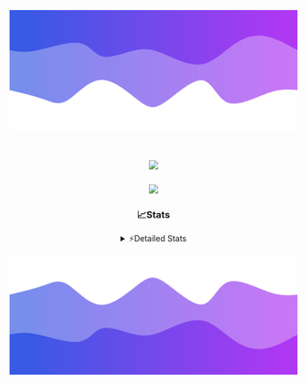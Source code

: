 ![Header](./header.png)
<div align="center">

<h1 align="center">
  <a href="https://git.io/typing-svg">
    <img src="https://readme-typing-svg.herokuapp.com/?lines=Hello,+There!+%F0%9F%91%8B;This+is+chicho.;Owner+on+Ocean;&center=true&size=25">
  </a>
</h1>
  
<p align="center">
  <img src="https://lanyard.cnrad.dev/api/852683595378196480" />
</p>

### 📈Stats
<details>
    <summary> ⚡Detailed Stats</summary>
    <br/>

<!--START_SECTION:waka-->
![Code Time](http://img.shields.io/badge/Code%20Time-924%20hrs%2043%20mins-blue)

![Profile Views](http://img.shields.io/badge/Profile%20Views-10-blue)

**🐱 My GitHub Data** 

> 📦 152.9 kB Used in GitHub's Storage 
 > 
> 🏆 0 Contributions in the Year 2025
 > 
> 🚫 Not Opted to Hire
 > 
> 📜 15 Public Repositories 
 > 
> 🔑 10 Private Repositories 
 > 
**I'm a Night 🦉** 

```text
🌞 Morning                25 commits          █░░░░░░░░░░░░░░░░░░░░░░░░   05.73 % 
🌆 Daytime                66 commits          ████░░░░░░░░░░░░░░░░░░░░░   15.14 % 
🌃 Evening                174 commits         ██████████░░░░░░░░░░░░░░░   39.91 % 
🌙 Night                  171 commits         ██████████░░░░░░░░░░░░░░░   39.22 % 
```
📅 **I'm Most Productive on Tuesday** 

```text
Monday                   26 commits          █░░░░░░░░░░░░░░░░░░░░░░░░   05.96 % 
Tuesday                  112 commits         ██████░░░░░░░░░░░░░░░░░░░   25.69 % 
Wednesday                81 commits          █████░░░░░░░░░░░░░░░░░░░░   18.58 % 
Thursday                 65 commits          ████░░░░░░░░░░░░░░░░░░░░░   14.91 % 
Friday                   72 commits          ████░░░░░░░░░░░░░░░░░░░░░   16.51 % 
Saturday                 43 commits          ██░░░░░░░░░░░░░░░░░░░░░░░   09.86 % 
Sunday                   37 commits          ██░░░░░░░░░░░░░░░░░░░░░░░   08.49 % 
```


📊 **This Week I Spent My Time On** 

```text
🕑︎ Time Zone: America/Argentina/Buenos_Aires

💬 Programming Languages: 
TypeScript               11 hrs 30 mins      ████████████████████░░░░░   79.54 % 
Python                   1 hr 10 mins        ██░░░░░░░░░░░░░░░░░░░░░░░   08.13 % 
JSON                     48 mins             █░░░░░░░░░░░░░░░░░░░░░░░░   05.56 % 
HTML                     42 mins             █░░░░░░░░░░░░░░░░░░░░░░░░   04.92 % 
JavaScript               12 mins             ░░░░░░░░░░░░░░░░░░░░░░░░░   01.39 % 

🔥 Editors: 
Cursor                   12 hrs 31 mins      ██████████████████████░░░   86.62 % 
VS Code                  1 hr 56 mins        ███░░░░░░░░░░░░░░░░░░░░░░   13.38 % 

🐱‍💻 Projects: 
project                  6 hrs 16 mins       ███████████░░░░░░░░░░░░░░   43.33 % 
ocean                    6 hrs 4 mins        ███████████░░░░░░░░░░░░░░   42.04 % 
Unknown Project          2 hrs 6 mins        ████░░░░░░░░░░░░░░░░░░░░░   14.63 % 

💻 Operating System: 
Windows                  14 hrs 28 mins      █████████████████████████   100.00 % 
```

**I Mostly Code in JavaScript** 

```text
JavaScript               8 repos             ██████░░░░░░░░░░░░░░░░░░░   25.81 % 
HTML                     7 repos             ██████░░░░░░░░░░░░░░░░░░░   22.58 % 
TypeScript               2 repos             ██░░░░░░░░░░░░░░░░░░░░░░░   06.45 % 
Astro                    1 repo              █░░░░░░░░░░░░░░░░░░░░░░░░   03.23 % 
SCSS                     1 repo              █░░░░░░░░░░░░░░░░░░░░░░░░   03.23 % 
```




 Last Updated on 10/01/2025 08:20:22 UTC
<!--END_SECTION:waka-->
</details>

![Footer](./footer.png)
